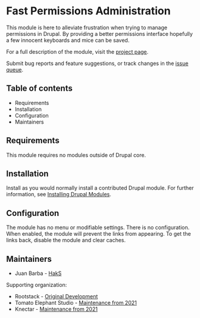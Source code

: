 # Fast Permissions Administration

This module is here to alleviate frustration when trying to manage permissions
in Drupal. By providing a better permissions interface hopefully a few innocent
keyboards and mice can be saved.

For a full description of the module, visit the
[project page](https://www.drupal.org/project/fpa).

Submit bug reports and feature suggestions, or track changes in the
[issue queue](https://www.drupal.org/project/issues/fpa).


## Table of contents

- Requirements
- Installation
- Configuration
- Maintainers


## Requirements

This module requires no modules outside of Drupal core.


## Installation

Install as you would normally install a contributed Drupal module. For further
information, see
[Installing Drupal Modules](https://www.drupal.org/docs/extending-drupal/installing-drupal-modules).


## Configuration

The module has no menu or modifiable settings. There is no configuration. When
enabled, the module will prevent the links from appearing. To get the links
back, disable the module and clear caches.


## Maintainers 

- Juan Barba - [HakS](https://www.drupal.org/u/haks)

Supporting organization:
- Rootstack - [Original Development](https://www.drupal.org/rootstack)
- Tomato Elephant Studio - [Maintenance from 2021](https://www.drupal.org/tomato-elephant-studio)
- Knectar - [Maintenance from 2021](https://www.drupal.org/knectar)